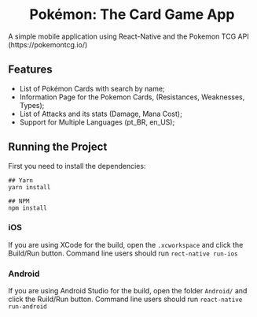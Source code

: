 <h1 align="center">Pokémon: The Card Game App</h1>
A simple mobile application using React-Native and the Pokemon TCG API (https://pokemontcg.io/)

## Features
- List of Pokémon Cards with search by name;
- Information Page for the Pokemon Cards, (Resistances, Weaknesses, Types);
- List of Attacks and its stats (Damage, Mana Cost);
- Support for Multiple Languages (pt_BR, en_US);

## Running the Project
First you need to install the dependencies:
```
## Yarn
yarn install

## NPM
npm install
```
### iOS
<p>If you are using XCode for the build, open the <code>.xcworkspace</code> and click the Build/Run button. Command line users should run <code>rect-native run-ios</code></p>

### Android
<p>If you are using Android Studio for the build, open the folder <code>Android/</code> and click the Ruild/Run button. Command line users should run <code>react-native run-android</code></p>

